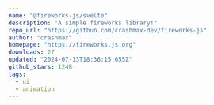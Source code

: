 ```yaml
---
name: "@fireworks-js/svelte"
description: "A simple fireworks library!"
repo_url: "https://github.com/crashmax-dev/fireworks-js"
author: "crashmax"
homepage: "https://fireworks.js.org"
downloads: 27
updated: "2024-07-13T18:36:15.655Z"
github_stars: 1248
tags: 
  - ui
  - animation
---
```

